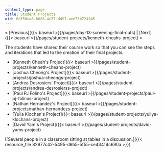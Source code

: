 ```yaml
---
content_type: page
title: Student Projects
uid: 6df56ca8-6d88-4c27-d497-aee73b724945
---
```


« [Previous]({{< baseurl >}}/pages/day-13-screening-final-cuts) | [Next]({{< baseurl >}}/pages/student-projects/kenneth-cheahs-project) »

The students have shared their course work so that you can see the steps and iterations that led to the creation of their final projects.

*   [Kenneth Cheah's Project]({{< baseurl >}}/pages/student-projects/kenneth-cheahs-project)
*   [Joshua Cheong's Project]({{< baseurl >}}/pages/student-projects/joshua-cheongs-project)
*   [Andrea Desrosiers' Project]({{< baseurl >}}/pages/student-projects/andrea-desrosierss-project)
*   [Paul PJ Folino's Project]({{< baseurl >}}/pages/student-projects/paul-pj-folinos-project)
*   [Nathan Hernandez's Project]({{< baseurl >}}/pages/student-projects/nathan-hernandezs-project)
*   [Yulia Klochan's Project]({{< baseurl >}}/pages/student-projects/yuliya-klochans-project)
*   [David Yam's Project]({{< baseurl >}}/pages/student-projects/david-yams-project)

![Several people in a classroom sitting at tables in a discussion.]({{< resource_file 82977c42-5495-d6b5-5f55-ce43414c690a >}})